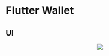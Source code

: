 # Flutter Wallet
## UI
<p align='center'>
<img src="https://user-images.githubusercontent.com/105635205/225364022-a296d915-d0be-4de1-b1f1-4b6f6e466683.png">
</p>

